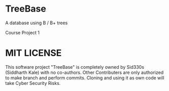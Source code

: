 # TreeBase
A database using B / B+ trees

Course Project 1

# MIT LICENSE

This software project "TreeBase" is completely owned by Sid330s (Siddharth Kale) with no co-authors. Other Contributers are only authorized to make branch and perform commits. Cloning and using it as own code will take Cyber Security Risks.
